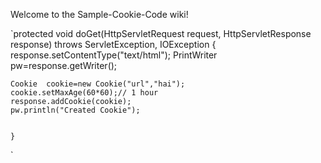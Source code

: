 Welcome to the Sample-Cookie-Code wiki!


`protected void doGet(HttpServletRequest request, HttpServletResponse response) throws ServletException, IOException {
	response.setContentType("text/html");
	PrintWriter pw=response.getWriter();
	
	Cookie  cookie=new Cookie("url","hai");
	cookie.setMaxAge(60*60);// 1 hour 
	response.addCookie(cookie);
	pw.println("Created Cookie");
	
	
	}
`

